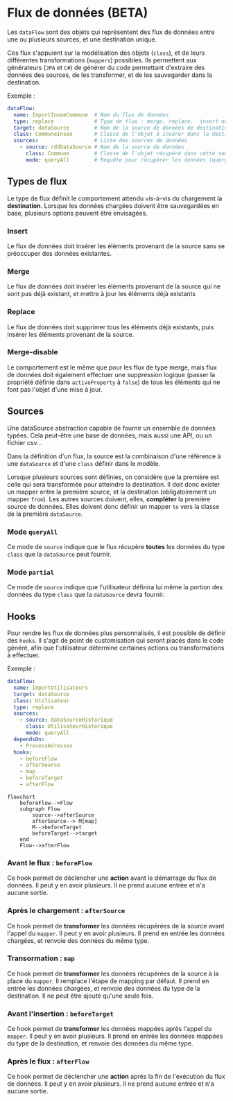 # Flux de données (BETA)

Les `dataFlow` sont des objets qui représentent des flux de données entre une ou plusieurs sources, et une destination unique.

Ces flux s'appuient sur la modélisation des objets (`class`), et de leurs différentes transformations (`mappers`) possibles. Ils permettent aux générateurs (`JPA` et `C#`) de générer du code permettant d'extraire des données des sources, de les transformer, et de les sauvegarder dans la destination.

Exemple :

```yaml
dataFlow:
  name: ImportInseeCommune  # Nom du flux de données
  type: replace             # Type de flux : merge, replace,  insert ou merge-disable
  target: dataSource        # Nom de la source de données de destination
  class: CommuneInsee       # Classe de l'objet à insérer dans la destination
  sources:                  # Liste des sources de données
    - source: rddDataSource # Nom de la source de données
      class: Commune        # Classe de l'objet récupéré dans cette source
      mode: queryAll        # Requête pour récupérer les données (queryAll ou partial)
```

## Types de flux

Le type de flux définit le comportement attendu vis-à-vis du chargement  la **destination**. Lorsque les données chargées doivent être sauvegardées en base, plusieurs options peuvent être envisagées.

### Insert

Le flux de données doit insérer les éléments provenant de la source sans se préoccuper des données existantes.

### Merge

Le flux de données doit insérer les éléments provenant de la source qui ne sont pas déjà existant, et mettre à jour les éléments déjà existants

### Replace

Le flux de données doit supprimer tous les éléments déjà existants, puis insérer les éléments provenant de la source.

### Merge-disable

Le comportement est le même que pour les flux de type merge, mais flux de données doit également effectuer une suppression logique (passer la propriété définie dans `activeProperty` à `false`) de tous les éléments qui ne font pas l'objet d'une mise à jour.

## Sources

Une dataSource abstraction capable de fournir un ensemble de données typées. Cela peut-être une base de données, mais aussi une API, ou un fichier csv...

Dans la définition d'un flux, la source est la combinaison d'une référence à une `dataSource` et d'une `class` définir dans le modèle.

Lorsque plusieurs sources sont définies, on considère que la première est celle qui sera transformée pour atteindre la destination. Il doit donc exister un mapper entre la première source, et la destination (obligatoirement un mapper `from`). Les autres sources doivent, elles, **compléter** la première source de données. Elles doivent donc définir un mapper `to` vers la classe de la première `dataSource`.

### Mode `queryAll`

Ce mode de `source` indique que le flux récupère **toutes** les données du type `class` que la `dataSource` peut fournir.

### Mode `partial`

Ce mode de `source` indique que l'utilisateur définira lui même la portion des données du type `class` que la `dataSource` devra fournir.

## Hooks

Pour rendre les flux de données plus personnalisés, il est possible de définir des `hooks`. Il s'agit de point de customisation qui seront placés dans le code généré, afin que l'utilisateur détermine certaines actions ou transformations à effectuer.

Exemple :

```yaml
dataFlow:
  name: ImportUtilisateurs
  target: dataSource
  class: Utilisateur
  type: replace
  sources:
    - source: dataSourceHistorique
      class: UtilisateurHistorique
      mode: queryAll
  dependsOn:
    - ProcessAdresses
  hooks:
    - beforeFlow
    - afterSource
    - map
    - beforeTarget
    - afterFlow
```

```mermaid
flowchart
    beforeFlow-->Flow
    subgraph Flow
        source-->afterSource
        afterSource--> M[map]
        M-->beforeTarget
        beforeTarget-->target
    end
    Flow-->afterFlow
```

### Avant le flux : `beforeFlow`

Ce hook permet de déclencher une **action** avant le démarrage du flux de données. Il peut y en avoir plusieurs. Il ne prend aucune entrée et n'a aucune sortie.

### Après le chargement : `afterSource`

Ce hook permet de **transformer** les données récupérées de la source avant l'appel du `mapper`. Il peut y en avoir plusieurs. Il prend en entrée les données chargées, et renvoie des données du même type.

### Transormation : `map`

Ce hook permet de **transformer** les données récupérées de la source à la place du `mapper`. Il remplace l'étape de mapping par défaut. Il prend en entrée les données chargées, et renvoie des données du type de la destination. Il ne peut être ajouté qu'une seule fois.

### Avant l'insertion : `beforeTarget`

Ce hook permet de **transformer** les données mappées après l'appel du `mapper`. Il peut y en avoir plusieurs. Il prend en entrée les données mappées du type de la destination, et renvoie des données du même type.

### Après le flux : `afterFlow`

Ce hook permet de déclencher une **action** après la fin de l'exécution du flux de données. Il peut y en avoir plusieurs. Il ne prend aucune entrée et n'a aucune sortie.
